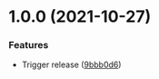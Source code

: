# 1.0.0 (2021-10-27)


### Features

* Trigger release ([9bbb0d6](https://github.com/trustedshops-public/circleci-orb-semantic-release/commit/9bbb0d67eacf4567ea92072ac4c40ac69bf90209))
